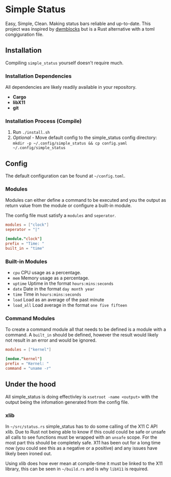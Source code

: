 # Simple Status

Easy, Simple, Clean. Making status bars reliable and up-to-date. This project was inspired by [dwmblocks](https://github.com/torrinfail/dwmblocks) but is a Rust alternative with a toml congiguration file.

## Installation

Compiling `simple_status` yourself doesn't require much.

### Installation Dependencies

All dependencies are likely readily available in your repository.

- **Cargo**
- **libX11**
- **git**

### Installation Process (Compile)

1. Run `./install.sh`
2. *Optional* - Move default config to the simple_status config directory: `mkdir -p ~/.config/simple_status && cp config.yaml ~/.config/simple_status`

## Config

The default configuration can be found at `~/config.toml`.

### Modules

Modules can either define a command to be executed and you the output as return value from the module or configure a built-in module.

The config file must satisfy a `modules` and `seperator`.

``` toml
modules = ["clock"]
seperator = "|"

[module."clock"]
prefix = "Time: "
built_in = "time"
```

### Built-in Modules

- `cpu` CPU usage as a percentage.
- `mem` Memory usage as a percentage.
- `uptime` Uptime in the format `hours:mins:seconds`
- `date` Date in the format `day month year`
- `time` Time in `hours:mins:seconds`
- `load` Load as an average of the past minute
- `load_all` Load average in the format `one five fifteen`

### Command Modules

To create a command module all that needs to be defined is a module with a command. A `built_in` should be defined, however the result would likely not result in an error and would be ignored.

``` toml
modules = ["kernel"]

[modue."kernel"]
prefix = "Kernel: "
command = "uname -r"
```

## Under the hood

All simple_status is doing effectivley is `xsetroot -name <output>` with the output being the infomation generated from the config file.

### xlib

In `~/src/status.rs` simple_status has to do some calling of the X11 C API xlib. Due to Rust not being able to know if this could could be safe or unsafe all calls to see functions must be wrapped with an `unsafe` scope. For the most part this should be completely safe. X11 has been out for a long time now (you could see this as a negative or a positive) and any issues have likely been ironed out.

Using xlib does how ever mean at compile-time it must be linked to the X11 library, this can be seen in `~/build.rs` and is why `libX11` is required.
